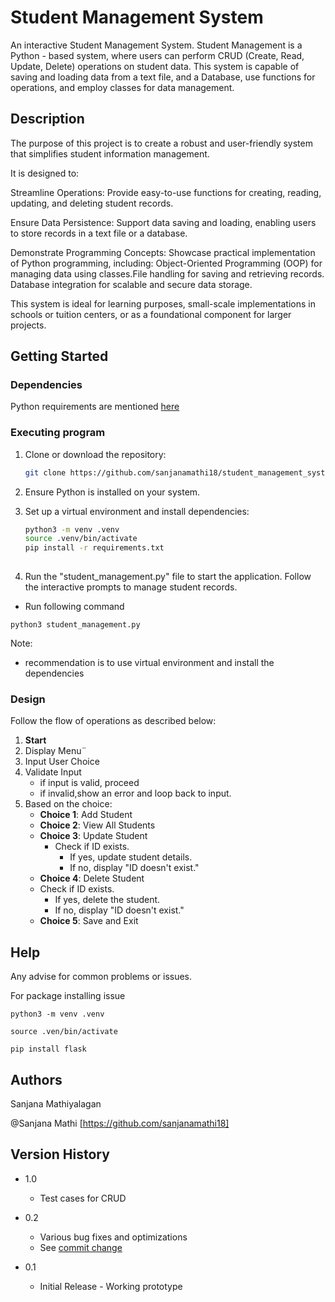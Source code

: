 # Student Management System

An interactive Student Management System.
Student Management is a Python - based system, where users can perform CRUD (Create, Read, Update, Delete) operations on student data. This system is capable of saving and loading data from a text file, and a Database, use functions for operations, and employ classes for data management.

## Description

The purpose of this project is to create a robust and user-friendly system that simplifies student information management. 

It is designed to:

Streamline Operations: Provide easy-to-use functions for creating, reading, updating, and deleting student records.

Ensure Data Persistence: Support data saving and loading, enabling users to store records in a text file or a database.

Demonstrate Programming Concepts: Showcase practical implementation of Python programming, including:
Object-Oriented Programming (OOP) for managing data using classes.File handling for saving and retrieving records.
Database integration for scalable and secure data storage.

This system is ideal for learning purposes, small-scale implementations in schools or tuition centers, or as a foundational component for larger projects.

## Getting Started

### Dependencies

Python requirements are mentioned [here](requirements.txt)

### Executing program
1. Clone or download the repository:
   ```bash
   git clone https://github.com/sanjanamathi18/student_management_system_web.git
   ```
2. Ensure Python is installed on your system.

3. Set up a virtual environment and install dependencies:
   ```bash
   python3 -m venv .venv
   source .venv/bin/activate
   pip install -r requirements.txt
  
   ```

4. Run the "student_management.py" file to start the application.
Follow the interactive prompts to manage student records.

 - Run following command
 ```  
 python3 student_management.py
```
Note:
- recommendation is to use virtual environment and install the dependencies

### Design

Follow the flow of operations as described below:

1. **Start**
1. Display Menu¨
1. Input User Choice
1. Validate Input
    - if input is valid, proceed
    - if invalid,show an error and loop back to input.
1. Based on the choice:
    - **Choice 1**: Add Student
    - **Choice 2**: View All Students
    - **Choice 3**: Update Student
        - Check if ID exists.
            - If yes, update student details.
            - If no, display "ID doesn't exist."
    - **Choice 4**: Delete Student
    - Check if ID exists.
        - If yes, delete the student.
        - If no, display "ID doesn't exist."
    - **Choice 5**: Save and Exit




## Help

Any advise for common problems or issues.

For package installing issue
```
python3 -m venv .venv

source .ven/bin/activate

pip install flask

```


## Authors

Sanjana Mathiyalagan
 
@Sanjana Mathi [https://github.com/sanjanamathi18]

## Version History
* 1.0 
    * Test cases for CRUD

* 0.2
    * Various bug fixes and optimizations
    * See [commit change]() 
* 0.1
    * Initial Release - Working prototype